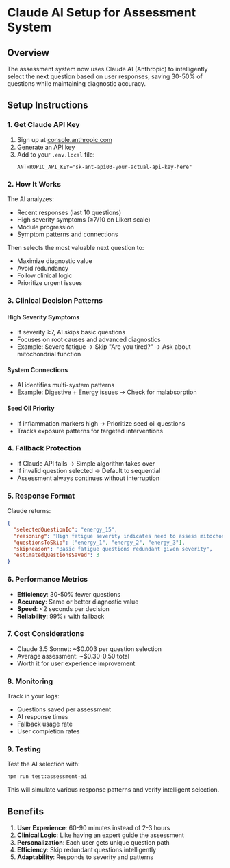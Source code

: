 # Claude AI Setup for Assessment System

## Overview
The assessment system now uses Claude AI (Anthropic) to intelligently select the next question based on user responses, saving 30-50% of questions while maintaining diagnostic accuracy.

## Setup Instructions

### 1. Get Claude API Key
1. Sign up at [console.anthropic.com](https://console.anthropic.com)
2. Generate an API key
3. Add to your `.env.local` file:
   ```
   ANTHROPIC_API_KEY="sk-ant-api03-your-actual-api-key-here"
   ```

### 2. How It Works
The AI analyzes:
- Recent responses (last 10 questions)
- High severity symptoms (≥7/10 on Likert scale)
- Module progression
- Symptom patterns and connections

Then selects the most valuable next question to:
- Maximize diagnostic value
- Avoid redundancy
- Follow clinical logic
- Prioritize urgent issues

### 3. Clinical Decision Patterns

#### High Severity Symptoms
- If severity ≥7, AI skips basic questions
- Focuses on root causes and advanced diagnostics
- Example: Severe fatigue → Skip "Are you tired?" → Ask about mitochondrial function

#### System Connections
- AI identifies multi-system patterns
- Example: Digestive + Energy issues → Check for malabsorption

#### Seed Oil Priority
- If inflammation markers high → Prioritize seed oil questions
- Tracks exposure patterns for targeted interventions

### 4. Fallback Protection
- If Claude API fails → Simple algorithm takes over
- If invalid question selected → Default to sequential
- Assessment always continues without interruption

### 5. Response Format
Claude returns:
```json
{
  "selectedQuestionId": "energy_15",
  "reasoning": "High fatigue severity indicates need to assess mitochondrial function",
  "questionsToSkip": ["energy_1", "energy_2", "energy_3"],
  "skipReason": "Basic fatigue questions redundant given severity",
  "estimatedQuestionsSaved": 3
}
```

### 6. Performance Metrics
- **Efficiency**: 30-50% fewer questions
- **Accuracy**: Same or better diagnostic value
- **Speed**: <2 seconds per decision
- **Reliability**: 99%+ with fallback

### 7. Cost Considerations
- Claude 3.5 Sonnet: ~$0.003 per question selection
- Average assessment: ~$0.30-0.50 total
- Worth it for user experience improvement

### 8. Monitoring
Track in your logs:
- Questions saved per assessment
- AI response times
- Fallback usage rate
- User completion rates

### 9. Testing
Test the AI selection with:
```bash
npm run test:assessment-ai
```

This will simulate various response patterns and verify intelligent selection.

## Benefits
1. **User Experience**: 60-90 minutes instead of 2-3 hours
2. **Clinical Logic**: Like having an expert guide the assessment
3. **Personalization**: Each user gets unique question path
4. **Efficiency**: Skip redundant questions intelligently
5. **Adaptability**: Responds to severity and patterns
